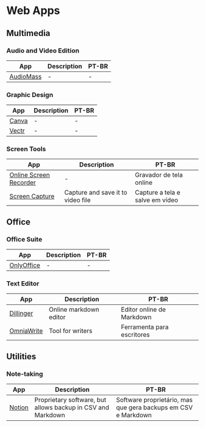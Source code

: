 # Web Apps

## Multimedia

### Audio and Video Edition

| App | Description | PT-BR |
|-|-|-|
| [AudioMass](https://audiomass.co) | - | - |

### Graphic Design

| App | Description | PT-BR |
|-|-|-|
| [Canva](https://www.canva.com) | - | - |
| [Vectr](https://vectr.com/design/) | - | - |

### Screen Tools

| App | Description | PT-BR |
|-|-|-|
| [Online Screen Recorder](https://pt.itopvpn.com/online-screen-recorder#/recorder) | - | Gravador de tela online |
| [Screen Capture](https://imclient.herokuapp.com/screencapture/) | Capture and save it to video file | Capture a tela e salve em vídeo |

## Office

### Office Suite

| App | Description | PT-BR |
|-|-|-|
| [OnlyOffice](https://personal.onlyoffice.com/) | - | - |

### Text Editor

| App | Description | PT-BR |
|-|-|-|
| [Dillinger](https://dillinger.io) | Online markdown editor | Editor online de Markdown |
| [OmniaWrite](https://app.omniawrite.com/) | Tool for writers | Ferramenta para escritores |

## Utilities

### Note-taking

| App | Description | PT-BR |
|-|-|-|
| [Notion](https://www.notion.so/) | Proprietary software, but allows backup in CSV and Markdown | Software proprietário, mas que gera backups em CSV e Markdown |